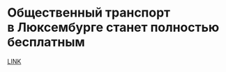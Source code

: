 # Общественный транспорт в Люксембурге станет полностью бесплатным 



[LINK](https://varlamov.ru/3209688.html)